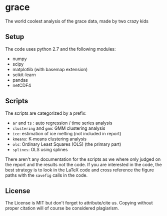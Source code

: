 grace
=====

The world coolest analysis of the grace data, made by two crazy kids

## Setup

The code uses python 2.7 and the following modules:

* numpy
* scipy
* matplotlib (with basemap extension)
* scikit-learn
* pandas
* netCDF4

## Scripts

The scripts are categorized by a prefix:

* `ar` and `ts` : auto regression / time series analysis
* `clustering` and `gmm`: GMM clustering analysis
* `ice`: estimation of ice melting (not included in report)
* `kmeans`: K-means clustering analysis
* `ols`: Ordinary Least Squares (OLS) (the primary part)
* `splines`: OLS using splines

There aren't any documentation for the scripts as we where only judged on the
report and the results not the code. If you are interested in the code, the
best strategy is to look in the LaTeX code and cross reference the figure paths
with the `savefig` calls in the code.

## License

The License is MIT but don't forget to attribute/cite us. Copying without
proper citation will of course be considered plagiarism.
